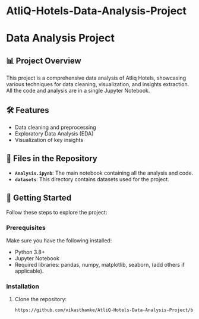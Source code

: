 # AtliQ-Hotels-Data-Analysis-Project

# Data Analysis Project

## 📊 Project Overview
This project is a comprehensive data analysis of Atliq Hotels, showcasing various techniques for data cleaning, visualization, and insights extraction. All the code and analysis are in a single Jupyter Notebook.

## 🛠️ Features
- Data cleaning and preprocessing
- Exploratory Data Analysis (EDA)
- Visualization of key insights

## 📁 Files in the Repository
- **`Analysis.ipynb`**: The main notebook containing all the analysis and code.
- **`datasets`**: This directory contains datasets used for the project.

## 🚀 Getting Started
Follow these steps to explore the project:

### Prerequisites
Make sure you have the following installed:
- Python 3.8+  
- Jupyter Notebook  
- Required libraries: pandas, numpy, matplotlib, seaborn, (add others if applicable).

### Installation
1. Clone the repository:
   ```bash
   https://github.com/vikasthamke/AtliQ-Hotels-Data-Analysis-Project/blob/main/Analysis.ipynb
